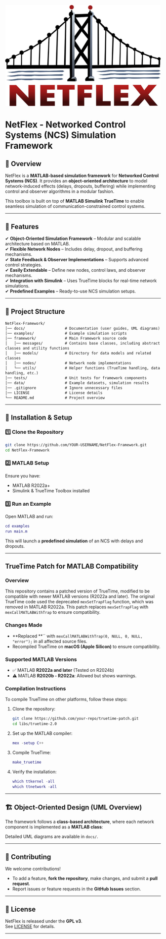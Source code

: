 ![NetFlex Logo](logo.jpeg)

# NetFlex - Networked Control Systems (NCS) Simulation Framework

## 📌 Overview
NetFlex is a **MATLAB-based simulation framework** for **Networked Control Systems (NCS)**. It provides an **object-oriented architecture** to model network-induced effects (delays, dropouts, buffering) while implementing control and observer algorithms in a modular fashion.

This toolbox is built on top of **MATLAB Simulink TrueTime** to enable seamless simulation of communication-constrained control systems.

---

## 🚀 Features
✔ **Object-Oriented Simulation Framework** – Modular and scalable architecture based on MATLAB.  
✔ **Flexible Network Nodes** – Includes delay, dropout, and buffering mechanisms.  
✔ **State Feedback & Observer Implementations** – Supports advanced control strategies.  
✔ **Easily Extendable** – Define new nodes, control laws, and observer mechanisms.  
✔ **Integration with Simulink** – Uses TrueTime blocks for real-time network simulations.  
✔ **Predefined Examples** – Ready-to-use NCS simulation setups.  

---

## 📁 Project Structure

```
NetFlex-Framework/
│── docs/                  # Documentation (user guides, UML diagrams)
│── examples/              # Example simulation scripts
│── framework/             # Main Framework source code
│   │── messages/          # Contains base classes, including abstract classes and utility functions
│   │── models/            # Directory for data models and related classes
│   │── nodes/             # Network node implementations
│   └── utils/             # Helper functions (TrueTime handling, data handling, etc.)
│── tests/                 # Unit tests for framework components
│── data/                  # Example datasets, simulation results
│── .gitignore             # Ignore unnecessary files
│── LICENSE                # License details
└── README.md              # Project overview
```

---

## 🔧 Installation & Setup

### 1️⃣ **Clone the Repository**
```bash
git clone https://github.com/YOUR-USERNAME/NetFlex-Framework.git
cd NetFlex-Framework
```

### 2️⃣ **MATLAB Setup**
Ensure you have:
- MATLAB R2022a+
- Simulink & TrueTime Toolbox installed

### 3️⃣ **Run an Example**
Open MATLAB and run:
```matlab
cd examples
run main.m
```
This will launch a **predefined simulation** of an NCS with delays and dropouts.

---

## TrueTime Patch for MATLAB Compatibility

### Overview

This repository contains a patched version of TrueTime, modified to be compatible with newer MATLAB versions (R2022a and later). The original TrueTime code used the deprecated `mexSetTrapFlag` function, which was removed in MATLAB R2022a. This patch replaces `mexSetTrapFlag` with `mexCallMATLABWithTrap` to ensure compatibility.

### Changes Made

- **Replaced **`` with `mexCallMATLABWithTrap(0, NULL, 0, NULL, "error");` in all affected source files.
- Recompiled TrueTime on **macOS (Apple Silicon)** to ensure compatibility.

### Supported MATLAB Versions

- ✅ MATLAB **R2022a and later** (Tested on R2024b)
- ⚠️ MATLAB **R2020b - R2022a**: Allowed but shows warnings.

### Compilation Instructions

To compile TrueTime on other platforms, follow these steps:

1. Clone the repository:

   ```sh
   git clone https://github.com/your-repo/truetime-patch.git
   cd libs/truetime-2.0
   ```

2. Set up the MATLAB compiler:

   ```matlab
   mex -setup C++
   ```

3. Compile TrueTime:

   ```matlab
   make_truetime
   ```

4. Verify the installation:

   ```matlab
   which ttkernel -all
   which ttnetwork -all
   ```

---

## 🏗️ Object-Oriented Design (UML Overview)
The framework follows a **class-based architecture**, where each network component is implemented as a **MATLAB class**:
  
Detailed UML diagrams are available in `docs/`.

---

## 📜 Contributing
We welcome contributions!  
- To add a feature, **fork the repository**, make changes, and submit a **pull request**.  
- Report issues or feature requests in the **GitHub Issues** section.

---

## 📄 License
NetFlex is released under the **GPL v3**.  
See [LICENSE](LICENSE) for details.

---


